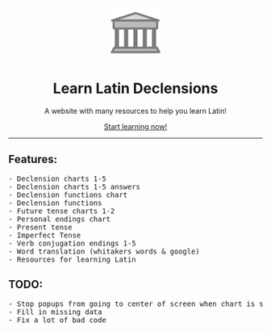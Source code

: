 <div align="center">
  <!-- Logo and Title -->
  <img src="https://raw.githubusercontent.com/cqb13/Learn-Latin-Declensions/master/public/Logo.png" alt="logo" width="20%"/>
  <h1>Learn Latin Declensions</a></h1>
  <p>A website with many resources to help you learn Latin!</p>

[Start learning now!](https://learn-latin.ml/)

</div>

<hr />

<h2>Features:</h2>
<pre>
- Declension charts 1-5
- Declension charts 1-5 answers
- Declension functions chart
- Declension functions
- Future tense charts 1-2
- Personal endings chart
- Present tense 
- Imperfect Tense
- Verb conjugation endings 1-5
- Word translation (whitakers words & google)
- Resources for learning Latin
</pre>
<h2>TODO:</h2>
<pre>
- Stop popups from going to center of screen when chart is switched
- Fill in missing data
- Fix a lot of bad code
</pre>
